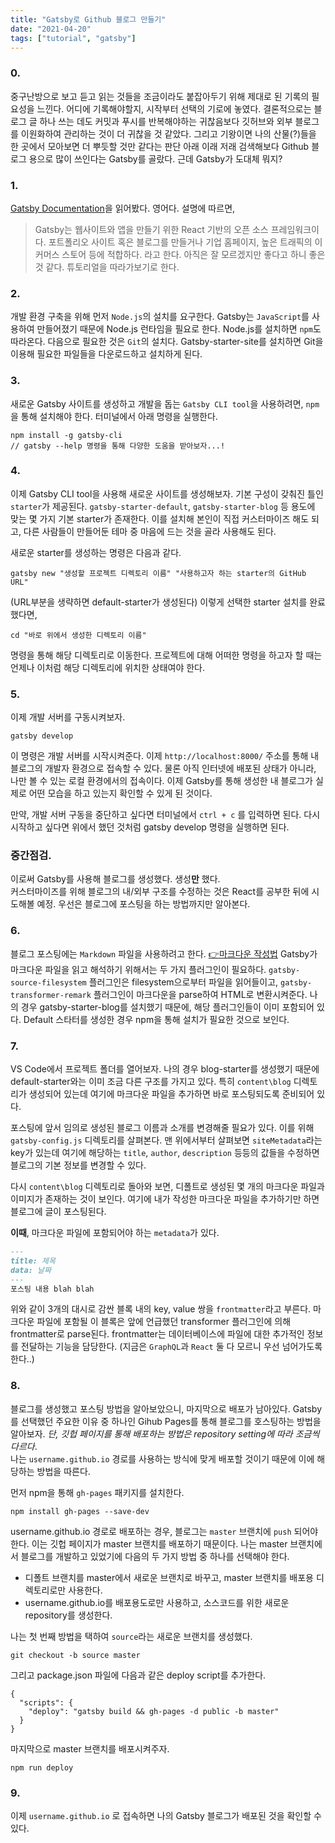 ```yaml
---
title: "Gatsby로 Github 블로그 만들기"
date: "2021-04-20"
tags: ["tutorial", "gatsby"]
---
```

### 0.

중구난방으로 보고 듣고 읽는 것들을 조금이라도 붙잡아두기 위해 제대로 된 기록의 필요성을 느낀다. 어디에 기록해야할지, 시작부터 선택의 기로에 놓였다. 결론적으로는 블로그 글 하나 쓰는 데도 커밋과 푸시를 반복해야하는 귀찮음보다 깃허브와 외부 블로그를 이원화하여 관리하는 것이 더 귀찮을 것 같았다. 그리고 기왕이면 나의 산물(?)들을 한 곳에서 모아보면 더 뿌듯할 것만 같다는 판단 아래 이래 저래 검색해보다 Github 블로그 용으로 많이 쓰인다는 Gatsby를 골랐다. 근데 Gatsby가 도대체 뭐지?



### 1.

[Gatsby Documentation](https://www.gatsbyjs.com/docs/)을 읽어봤다. 영어다. 설명에 따르면,
> Gatsby는 웹사이트와 앱을 만들기 위한 React 기반의 오픈 소스 프레임워크이다. 포트폴리오 사이트 혹은 블로그를 만들거나 기업 홈페이지, 높은 트래픽의 이커머스 스토어 등에 적합하다. 
라고 한다. 아직은 잘 모르겠지만 좋다고 하니 좋은 것 같다. 튜토리얼을 따라가보기로 한다.



### 2.

개발 환경 구축을 위해 먼저 ```Node.js```의 설치를 요구한다. Gatsby는 ```JavaScript```를 사용하여 만들어졌기 때문에 Node.js 런타임을 필요로 한다. Node.js를 설치하면 ```npm```도 따라온다.
다음으로 필요한 것은 ```Git```의 설치다. Gatsby-starter-site를 설치하면 Git을 이용해 필요한 파일들을 다운로드하고 설치하게 된다.



### 3.

새로운 Gatsby 사이트를 생성하고 개발을 돕는 ```Gatsby CLI tool```을 사용하려면, ```npm```을 통해 설치해야 한다. 터미널에서 아래 명령을 실행한다.
```nodejs
npm install -g gatsby-cli
// gatsby --help 명령을 통해 다양한 도움을 받아보자...!
```



### 4.

이제 Gatsby CLI tool을 사용해 새로운 사이트를 생성해보자. 기본 구성이 갖춰진 틀인 ```starter```가 제공된다. ```gatsby-starter-default```, ```gatsby-starter-blog``` 등 용도에 맞는 몇 가지 기본 starter가 존재한다. 이를 설치해 본인이 직접 커스터마이즈 해도 되고, 다른 사람들이 만들어둔 테마 중 마음에 드는 것을 골라 사용해도 된다.  

새로운 starter를 생성하는 명령은 다음과 같다.
```nodejs
gatsby new "생성할 프로젝트 디렉토리 이름" "사용하고자 하는 starter의 GitHub URL"
```
(URL부분을 생략하면 default-starter가 생성된다) 이렇게 선택한 starter 설치를 완료했다면,
```nodejs
cd "바로 위에서 생성한 디렉토리 이름"
```
명령을 통해 해당 디렉토리로 이동한다. 프로젝트에 대해 어떠한 명령을 하고자 할 때는 언제나 이처럼 해당 디렉토리에 위치한 상태여야 한다.  



### 5.

이제 개발 서버를 구동시켜보자.
```nodejs
gatsby develop
```
이 명령은 개발 서버를 시작시켜준다. 이제 ```http://localhost:8000/``` 주소를 통해 내 블로그의 개발자 환경으로 접속할 수 있다. 물론 아직 인터넷에 배포된 상태가 아니라, 나만 볼 수 있는 로컬 환경에서의 접속이다. 이제 Gatsby를 통해 생성한 내 블로그가 실제로 어떤 모습을 하고 있는지 확인할 수 있게 된 것이다.  

만약, 개발 서버 구동을 중단하고 싶다면 터미널에서 ```ctrl + c``` 를 입력하면 된다. 다시 시작하고 싶다면 위에서 했던 것처럼 gatsby develop 명령을 실행하면 된다.

  

### 중간점검.

이로써 Gatsby를 사용해 블로그를 생성했다. 생성**만** 했다.  
커스터마이즈를 위해 블로그의 내/외부 구조를 수정하는 것은 React를 공부한 뒤에 시도해볼 예정.
우선은 블로그에 포스팅을 하는 방법까지만 알아본다.  



### 6.

블로그 포스팅에는 ```Markdown``` 파일을 사용하려고 한다. [👉마크다운 작성법](https://www.gatsbyjs.com/docs/how-to/routing/adding-markdown-pages/)
Gatsby가 마크다운 파일을 읽고 해석하기 위해서는 두 가지 플러그인이 필요하다.
```gatsby-source-filesystem``` 플러그인은 filesystem으로부터 파일을 읽어들이고, ```gatsby-transformer-remark``` 플러그인이 마크다운을 parse하여 HTML로 변환시켜준다.
나의 경우 gatsby-starter-blog를 설치했기 때문에, 해당 플러그인들이 이미 포함되어 있다. Default 스타터를 생성한 경우 npm을 통해 설치가 필요한 것으로 보인다.



### 7.

VS Code에서 프로젝트 폴더를 열어보자. 나의 경우 blog-starter를 생성했기 때문에 default-starter와는 이미 조금 다른 구조를 가지고 있다. 특히 ```content\blog``` 디렉토리가 생성되어 있는데 여기에 마크다운 파일을 추가하면 바로 포스팅되도록 준비되어 있다.

포스팅에 앞서 임의로 생성된 블로그 이름과 소개를 변경해줄 필요가 있다. 이를 위해 ```gatsby-config.js``` 디렉토리를 살펴본다. 맨 위에서부터 살펴보면 ```siteMetadata```라는 key가 있는데 여기에 해당하는 ```title```, ```author```, ```description``` 등등의 값들을 수정하면 블로그의 기본 정보를 변경할 수 있다.



다시 ```content\blog``` 디렉토리로 돌아와 보면, 디폴트로 생성된 몇 개의 마크다운 파일과 이미지가 존재하는 것이 보인다. 여기에 내가 작성한 마크다운 파일을 추가하기만 하면 블로그에 글이 포스팅된다.

**이때**, 마크다운 파일에 포함되어야 하는 ```metadata```가 있다.
```markdown
---
title: 제목
data: 날짜
---
포스팅 내용 blah blah
```
위와 같이 3개의 대시로 감싼 블록 내의 key, value 쌍을 ```frontmatter```라고 부른다. 마크다운 파일에 포함될 이 블록은 앞에 언급했던 transformer 플러그인에 의해 frontmatter로 parse된다. frontmatter는 데이터베이스에 파일에 대한 추가적인 정보를 전달하는 기능을 담당한다. (지금은 ```GraphQL```과 ```React``` 둘 다 모르니 우선 넘어가도록 한다..)



### 8.

블로그를 생성했고 포스팅 방법을 알아보았으니, 마지막으로 배포가 남아있다.
Gatsby를 선택했던 주요한 이유 중 하나인 Gihub Pages를 통해 블로그를 호스팅하는 방법을 알아보자.
_단, 깃헙 페이지를 통해 배포하는 방법은 repository setting에 따라 조금씩 다르다_.  
나는 ```username.github.io```  경로를 사용하는 방식에 맞게 배포할 것이기 때문에 이에 해당하는 방법을 따른다.



먼저 npm을 통해 ```gh-pages``` 패키지를 설치한다.
```nodejs
npm install gh-pages --save-dev
```
username.github.io 경로로 배포하는 경우, 블로그는 ```master``` 브랜치에 ```push``` 되어야 한다. 이는 깃헙 페이지가 master 브랜치를 배포하기 때문이다. 나는 master 브랜치에서 블로그를 개발하고 있었기에 다음의 두 가지 방법 중 하나를 선택해야 한다.

+ 디폴트 브랜치를 master에서 새로운 브랜치로 바꾸고, master 브랜치를 배포용 디렉토리로만 사용한다.
+ username.github.io를 배포용도로만 사용하고, 소스코드를 위한 새로운 repository를 생성한다.

나는 첫 번째 방법을 택하여 ```source```라는 새로운 브랜치를 생성했다.
```nodejs
git checkout -b source master
```
그리고 package.json 파일에 다음과 같은 deploy script를 추가한다.
```nodejs
{
  "scripts": {
    "deploy": "gatsby build && gh-pages -d public -b master"
  }
}
```
마지막으로 master 브랜치를 배포시켜주자.
```nodejs
npm run deploy
```



### 9.

이제 ```username.github.io``` 로 접속하면 나의 Gatsby 블로그가 배포된 것을 확인할 수 있다.

